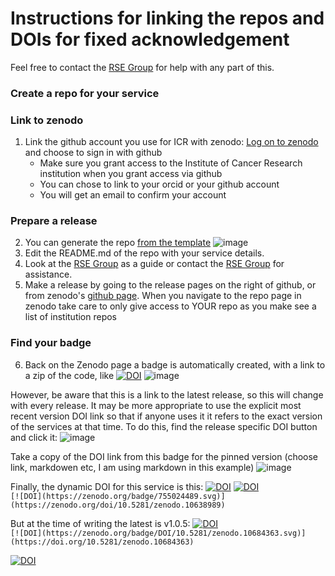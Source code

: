 # Instructions for linking the repos and DOIs for fixed acknowledgement

Feel free to contact the [RSE Group](mailto:schelpdesk@icr.ac.uk) for help with any part of this.
### Create a repo for your service
   
### Link to zenodo
1. Link the github account you use for ICR with zenodo: [Log on to zenodo](https://zenodo.org/login/?next=%2F) and choose to sign in with github
   - Make sure you grant access to the Institute of Cancer Research institution when you grant access via github
   - You can chose to link to your orcid or your github account
   - You will get an email to confirm your account

### Prepare a release
2. You can generate the repo [from the template](https://github.com/ICR-Services/Service-Template)
   ![image](https://github.com/ICR-Services/Instructions/assets/132372271/752a4a81-568d-45a2-8486-2efb3b9e745a)
3. Edit the README.md of the repo with your service details.
4. Look at the [RSE Group](https://github.com/ICR-Services/RSE-Group) as a guide or contact the [RSE Group](mailto:schelpdesk@icr.ac.uk) for assistance.
5. Make a release by going to the release pages on the right of github, or from zenodo's [github page](https://zenodo.org/account/settings/github/). When you navigate to the repo page in zenodo take care to only give access to YOUR repo as you make see a list of institution repos

### Find your badge
6. Back on the Zenodo page a badge is automatically created, with a link to a zip of the code, like [![DOI](https://zenodo.org/badge/755024489.svg)](https://zenodo.org/doi/10.5281/zenodo.10638989)
![image](https://github.com/ICR-Services/Instructions/assets/132372271/c1ce5507-3036-4d86-8adc-3f582d3cc2af)

However, be aware that this is a link to the latest release, so this will change with every release. It may be more appropriate to use the explicit most recent version DOI link so that if anyone uses it it refers to the exact version of the services at that time. To do this, find the release specific DOI button and click it:
![image](https://github.com/ICR-Services/Instructions/assets/132372271/769534f8-2cb4-4f94-8815-f3074cd19d15)

Take a copy of the DOI link from this badge for the pinned version (choose link, markdowen etc, I am using markdown in this example)
![image](https://github.com/ICR-Services/Instructions/assets/132372271/6448d3e2-a8ae-40cf-9ce5-86a3471fd5b0)


Finally, the dynamic DOI for this service is this:
[![DOI](https://zenodo.org/badge/755024489.svg)](https://zenodo.org/doi/10.5281/zenodo.10638989)
[![DOI](https://zenodo.org/badge/755024489.svg)](https://zenodo.org/doi/10.5281/zenodo.10638989)  
```[![DOI](https://zenodo.org/badge/755024489.svg)](https://zenodo.org/doi/10.5281/zenodo.10638989)```

But at the time of writing the latest is v1.0.5: 
[![DOI](https://zenodo.org/badge/DOI/10.5281/zenodo.10684363.svg)](https://doi.org/10.5281/zenodo.10684363)  
```[![DOI](https://zenodo.org/badge/DOI/10.5281/zenodo.10684363.svg)](https://doi.org/10.5281/zenodo.10684363)```

[![DOI](https://zenodo.org/badge/DOI/10.5281/zenodo.10683143.svg)](https://doi.org/10.5281/zenodo.10683143)





